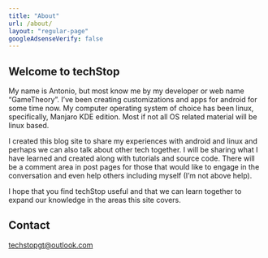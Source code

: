 ```yaml
---
title: "About"
url: /about/
layout: "regular-page"
googleAdsenseVerify: false
---
```


## Welcome to techStop

My name is Antonio, but most know me by my developer or web name “GameTheory”. I’ve been creating customizations and apps for android for some time now. My computer operating system of choice has been linux, specifically, Manjaro KDE edition. Most if not all OS related material will be linux based.

I created this blog site to share my experiences with android and linux and perhaps we can also talk about other tech together. I will be sharing what I have learned and created along with tutorials and source code. There will be a comment area in post pages for those that would like to engage in the conversation and even help others including myself (I’m not above help).

I hope that you find techStop useful and that we can learn together to expand our knowledge in the areas this site covers.

## Contact

[techstopgt@outlook.com](mailto:techstopgt@outlook.com)
